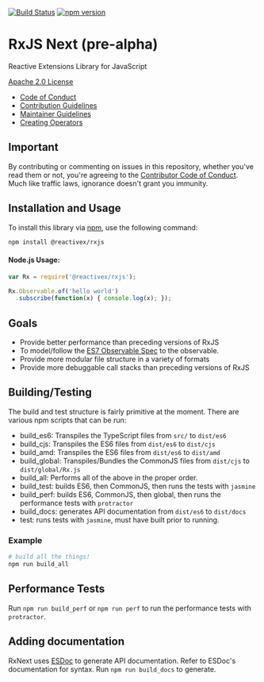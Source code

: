 [![Build Status](https://travis-ci.org/ReactiveX/RxJS.svg?branch=master)](https://travis-ci.org/ReactiveX/RxJS)
[![npm version](https://badge.fury.io/js/%40reactivex%2Frxjs.svg)](http://badge.fury.io/js/%40reactivex%2Frxjs)

# RxJS Next (pre-alpha)

Reactive Extensions Library for JavaScript

[Apache 2.0 License](LICENSE.txt)

- [Code of Conduct](CODE_OF_CONDUCT.md)
- [Contribution Guidelines](CONTRIBUTION.md)
- [Maintainer Guidelines](doc/maintainer-guidelines.md)
- [Creating Operators](doc/operator-creation.md)

## Important

By contributing or commenting on issues in this repository, whether you've read them or not, you're agreeing to the [Contributor Code of Conduct](CODE_OF_CONDUCT.md). Much like traffic laws, ignorance doesn't grant you immunity.

## Installation and Usage

To install this library via [npm](https://www.npmjs.org), use the following command:

```sh
npm install @reactivex/rxjs
```

#### Node.js Usage:

```js
var Rx = require('@reactivex/rxjs');

Rx.Observable.of('hello world')
  .subscribe(function(x) { console.log(x); });
```

## Goals

- Provide better performance than preceding versions of RxJS
- To model/follow the [ES7 Observable Spec](https://github.com/zenparsing/es-observable) to the observable.
- Provide more modular file structure in a variety of formats
- Provide more debuggable call stacks than preceding versions of RxJS

## Building/Testing

The build and test structure is fairly primitive at the moment. There are various npm scripts that can be run:

- build_es6: Transpiles the TypeScript files from `src/` to `dist/es6`
- build_cjs: Transpiles the ES6 files from `dist/es6` to `dist/cjs`
- build_amd: Transpiles the ES6 files from `dist/es6` to `dist/amd`
- build_global: Transpiles/Bundles the CommonJS files from `dist/cjs` to `dist/global/Rx.js`
- build_all: Performs all of the above in the proper order.
- build_test: builds ES6, then CommonJS, then runs the tests with `jasmine`
- build_perf: builds ES6, CommonJS, then global, then runs the performance tests with `protractor`
- build_docs: generates API documentation from `dist/es6` to `dist/docs`
- test: runs tests with `jasmine`, must have built prior to running.

### Example

```sh
# build all the things!
npm run build_all
```

## Performance Tests

Run `npm run build_perf` or `npm run perf` to run the performance tests with `protractor`.

## Adding documentation
RxNext uses [ESDoc](https://esdoc.org/) to generate API documentation. Refer to ESDoc's documentation for syntax. Run `npm run build_docs` to generate.
